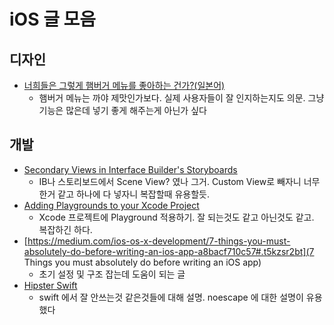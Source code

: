 # iOS 글 모음

## 디자인

- [너희들은 그렇게 햄버거 메뉴를 좋아하는 건가?(일본어)](http://qiita.com/usagimaru/items/930de80062bdae880630)
  - 햄버거 메뉴는 까야 제맛인가보다. 실제 사용자들이 잘 인지하는지도 의문. 그냥 기능은 많은데 넣기 좋게 해주는게 아닌가 싶다

## 개발

- [Secondary Views in Interface Builder's Storyboards](http://blog.curtisherbert.com/secondary-views/)
  - IB나 스토리보드에서 Scene View? 였나 그거. Custom View로 빼자니 너무 한거 같고 하나에 다 넣자니 복잡할때 유용할듯.
- [Adding Playgrounds to your Xcode Project](https://medium.com/@LogMaestro/adding-playgrounds-to-your-xcode-project-79d5ea0c7087#.dafgcmp5w)
  - Xcode 프로젝트에 Playground 적용하기. 잘 되는것도 같고 아닌것도 같고. 복잡하긴 하다.
- [https://medium.com/ios-os-x-development/7-things-you-must-absolutely-do-before-writing-an-ios-app-a8bacf710c57#.t5kzsr2bt](7 Things you must absolutely do before writing an iOS app)
  - 초기 설정 및 구조 잡는데 도움이 되는 글
- [Hipster Swift](http://krakendev.io/blog/hipster-swift)
  - swift 에서 잘 안쓰는것 같은것들에 대해 설명. noescape 에 대한 설명이 유용했다
